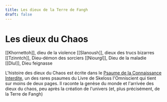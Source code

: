 ```yaml
---
title: Les dieux de la Terre de Fangh
draft: false
---
```


# Les dieux du Chaos

[[Khornettoh]], dieu de la violence
[[Slanoush]], dieux des trucs bizarres
[[Tzinntch]], Dieu-démon des sorciers
[[Niourgl]], Dieu de la maladie
[[Dlul]], Dieu feignasse

L'histoire des dieux du Chaos est écrite dans le [Psaume de la Connaissance Interdite](https://encyclopedie.naheulbeuk.com/spip.php?article207), un des rares psaumes du Livre de Skeloss l'Omniscient qui tient sur moins de deux pages. Il raconte la genèse du monde et l'arrivée des dieux du chaos, peu après la création de l'univers (et, plus précisément, de la Terre de Fangh)



